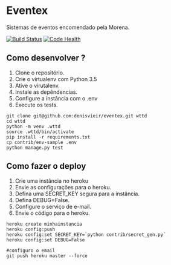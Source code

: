 # Eventex

Sistemas de eventos encomendado pela Morena.

[![Build Status](https://travis-ci.org/denisvieir/wttd.svg?branch=master)](https://travis-ci.org/denisvieir/wttd)
[![Code Health](https://landscape.io/github/denisvieir/wttd/master/landscape.svg?style=flat)](https://landscape.io/github/denisvieir/wttd/master)

## Como desenvolver ?

1. Clone o repositório.
2. Crie o virtualenv com Python 3.5
3. Ative o virutalenv.
4. Instale as depêndencias.
5. Configure a instância com o .env
6. Execute os tests.

```console
git clone git@github.com:denisvieir/eventex.git wttd
cd wttd
python -m venv .wttd
source .wttd/bin/activate
pip install -r requirements.txt
cp contrib/env-sample .env
python manage.py test
```

## Como fazer o deploy

1. Crie uma instância no heroku
2. Envie as configurações para o heroku.
3. Defina uma SECRET_KEY segura para a instância. 
4. Defina DEBUG=False.
5. Configure o serviço de e-mail.
6. Envie o código para o heroku.


``` console
heroku create minhainstancia
heroku config:push
heroku config:set SECRET_KEY=`python contrib/secret_gen.py`
heroku config:set DEBUG=False

#configuro o email
git push heroku master --force
```